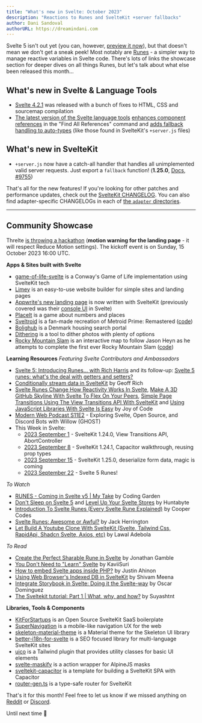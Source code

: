 ```yaml
---
title: "What's new in Svelte: October 2023"
description: "Reactions to Runes and SvelteKit +server fallbacks"
author: Dani Sandoval
authorURL: https://dreamindani.com
---
```


Svelte 5 isn't out yet (you can, however, [preview it now](https://svelte-5-preview.vercel.app/)), but that doesn't mean we don't get a sneak peek! Most notably are [Runes](https://svelte.dev/blog/runes) - a simpler way to manage reactive variables in Svelte code. There's lots of links the showcase section for deeper dives on all things Runes, but let's talk about what else been released this month...

## What's new in Svelte & Language Tools
- [Svelte 4.2.1](https://github.com/sveltejs/svelte/blob/master/packages/svelte/CHANGELOG.md#421) was released with a bunch of fixes to HTML, CSS and sourcemap compilation
- [The latest version of the Svelte language tools](https://github.com/sveltejs/language-tools/releases/tag/extensions-107.11.0) [enhances component references](https://github.com/sveltejs/language-tools/pull/2157) in the "Find All References" command and [adds fallback handling to auto-types](https://github.com/sveltejs/language-tools/issues/2156) (like those found in SvelteKit's `+server.js` files)

## What's new in SvelteKit
- `+server.js` now have a catch-all handler that handles all unimplemented valid server requests. Just export a `fallback` function! (**1.25.0**, [Docs](https://kit.svelte.dev/docs/routing#server-fallback-method-handler), [#9755](https://github.com/sveltejs/kit/pull/9755))

That's all for the new features! If you're looking for other patches and performance updates, check out the [SvelteKit CHANGELOG](https://github.com/sveltejs/kit/blob/master/packages/kit/CHANGELOG.md). You can also find adapter-specific CHANGELOGs in each of [the `adapter` directories](https://github.com/sveltejs/kit/tree/master/packages).

---

## Community Showcase

Threlte [is throwing a hackathon](https://threlte.xyz/hackathon) (**motion warning for the landing page** - it will respect Reduce Motion settings). The kickoff event is on Sunday, 15 October 2023 16:00 UTC.

**Apps & Sites built with Svelte**
- [game-of-life-svelte](https://github.com/StephenGunn/game-of-life-svelte) is a Conway's Game of Life implementation using SvelteKit tech
- [Limey](https://limey.io/) is an easy-to-use website builder for simple sites and landing pages
- [Appwrite's new landing page](https://appwrite.io/) is now written with SvelteKit (previously covered was their [console UI](https://github.com/appwrite/console) in Svelte)
- [PlaceIt](https://github.com/Dae314/placeit-game) is a game about numbers and places
- [Sveltroid](https://sveltroid.vercel.app/) is a fan-made recreation of Metroid Prime: Remastered ([code](https://github.com/TylerTonyJohnson/Metroid))
- [Bolighub](https://www.bolighub.dk/) is a Denmark housing search portal
- [Dithering](https://www.sigrist.dev/dithering) is a tool to dither photos with plenty of options
- [Rocky Mountain Slam](https://www.rockymountainslam.com/) is an interactive map to follow Jason Heyn as he attempts to complete the first ever Rocky Mountain Slam ([code](https://github.com/martyheyn/rocky-mnt-slam))


**Learning Resources**
_Featuring Svelte Contributors and Ambassadors_
- [Svelte 5: Introducing Runes... with Rich Harris](https://www.youtube.com/watch?v=RVnxF3j3N8U) and its follow-up: [Svelte 5 runes: what's the deal with getters and setters?](https://www.youtube.com/watch?v=NR8L5m73dtE)
- [Conditionally stream data in SvelteKit](https://geoffrich.net/posts/conditionally-stream-data/) by Geoff Rich
- [Svelte Runes Change How Reactivity Works In Svelte](https://www.youtube.com/watch?v=TOTUXiYZhf4), [Make A 3D GitHub Skyline With Svelte To Flex On Your Peers](https://www.youtube.com/watch?v=f9fd1L1FEts), [Simple Page Transitions Using The View Transitions API With SvelteKit](https://www.youtube.com/watch?v=q_2irZO4SS8) and [Using JavaScript Libraries With Svelte Is Easy](https://www.youtube.com/watch?v=N9OjaQ0XtKQ) by Joy of Code
- [Modern Web Podcast S11E2](https://modernweb.podbean.com/e/modern-web-podcast-s11e2-exploring-svelte-open-source-and-discord-bots-with-willow-ghost/) - Exploring Svelte, Open Source, and Discord Bots with Willow (GHOST)
- This Week in Svelte:
  - [2023 September 1](https://www.youtube.com/watch?v=fonBnVCIrjE) - SvelteKit 1.24.0, View Transitions API, AbortController
  - [2023 September 8](https://www.youtube.com/watch?v=jfBjmczZwRc) - SvelteKit 1.24.1, Capacitor walkthrough, reusing prop types
  - [2023 September 15](https://www.youtube.com/watch?v=qH2FavwhU88) - SvelteKit 1.25.0, deserialize form data, magic is coming
  - [2023 September 22](https://www.youtube.com/watch?v=ek7KE1EDu2w) - Svelte 5 Runes!


_To Watch_
- [RUNES - Coming in Svelte v5 | My Take](https://www.youtube.com/watch?v=iCK1coch1wA) by Coding Garden
- [Don't Sleep on Svelte 5](https://www.youtube.com/watch?v=DgNWssn2vpc) and [Level Up Your Svelte Stores](https://www.youtube.com/watch?v=-vjNAyL2JCQ) by Huntabyte
- [Introduction To Svelte Runes (Every Svelte Rune Explained)](https://www.youtube.com/watch?v=gihSBVfyFbI) by Cooper Codes
- [Svelte Runes: Awesome or Awful?](https://www.youtube.com/watch?v=JRZCqUOmFwY) by Jack Herrington
- [Let Build A Youtube Clone With SvelteKit (Svelte, Tailwind Css, RapidApi, Shadcn Svelte, Axios, etc)](https://www.youtube.com/watch?v=65yMfpsoH4o) by Lawal Adebola


_To Read_
- [Create the Perfect Sharable Rune in Svelte](https://dev.to/jdgamble555/create-the-perfect-sharable-rune-in-svelte-ij8) by Jonathan Gamble
- [You Don't Need to "Learn" Svelte](https://kaviisuri.com/you-dont-need-to-learn-svelte) by KaviiSuri
- [How to embed Svelte apps inside PHP?](https://www.okupter.com/blog/php-embed-svelte) by Justin Ahinon
- [Using Web Browser's Indexed DB in SvelteKit](https://dev.to/theether0/using-web-browsers-indexed-db-in-sveltekit-3oo3) by Shivam Meena
- [Integrate Storybook in Svelte: Doing it the Svelte-way](https://mainmatter.com/blog/2023/09/18/integrate-storybook-in-svelte-doing-it-the-svelte-way/) by Oscar Dominguez
- [The Sveltekit tutorial: Part 1 | What, why, and how?](https://tntman.tech/posts/sveltekit-guide-part-1) by Suyashtnt


**Libraries, Tools & Components**
- [KitForStartups](https://github.com/okupter/kitforstartups) is an Open Source SvelteKit SaaS boilerplate
- [SuperNavigation](https://github.com/0xDjole/super-navigation) is a mobile-like navigation UX for the web
- [skeleton-material-theme](https://github.com/plasmatech8/skeleton-material-theme) is a Material theme for the Skeleton UI library
- [better-i18n-for-svelte](https://github.com/versiobit/better-i18n-for-svelte) is a SEO focused library for multi-language SvelteKit sites
- [uico](https://github.com/rossrobino/uico) is a Tailwind plugin that provides utility classes for basic UI elements
- [svelte-maskify](https://www.npmjs.com/package/svelte-maskify) is a action wrapper for AlpineJS masks
- [sveltekit-capacitor](https://github.com/Hugos68/sveltekit-capacitor) is a template for building a SvelteKit SPA with Capacitor
- [router-gen.ts](https://gist.github.com/HugeLetters/7a2813897dfe08fa948a13cac8a359c7) is a type-safe router for SvelteKit

That's it for this month! Feel free to let us know if we missed anything on [Reddit](https://www.reddit.com/r/sveltejs/) or [Discord](https://discord.gg/svelte).

Until next time 👋
